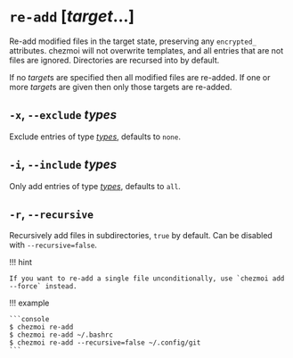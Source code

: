 # `re-add` [*target*...]

Re-add modified files in the target state, preserving any `encrypted_`
attributes. chezmoi will not overwrite templates, and all entries that are not
files are ignored. Directories are recursed into by default.

If no *target*s are specified then all modified files are re-added. If one or
more *target*s are given then only those targets are re-added.

## `-x`, `--exclude` *types*

Exclude entries of type [*types*](../command-line-flags/common.md#available-types),  defaults to `none`.

## `-i`, `--include` *types*

Only add entries of type [*types*](../command-line-flags/common.md#available-types), defaults to `all`.

## `-r`, `--recursive`

Recursively add files in subdirectories, `true` by default. Can be disabled with `--recursive=false`.

!!! hint

    If you want to re-add a single file unconditionally, use `chezmoi add --force` instead.

!!! example

    ```console
    $ chezmoi re-add
    $ chezmoi re-add ~/.bashrc
    $ chezmoi re-add --recursive=false ~/.config/git
    ```
